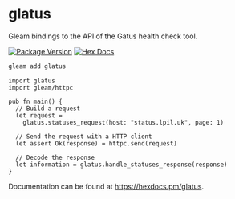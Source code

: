 # glatus

Gleam bindings to the API of the Gatus health check tool.

[![Package Version](https://img.shields.io/hexpm/v/glatus)](https://hex.pm/packages/glatus)
[![Hex Docs](https://img.shields.io/badge/hex-docs-ffaff3)](https://hexdocs.pm/glatus/)

```sh
gleam add glatus
```
```gleam
import glatus
import gleam/httpc

pub fn main() {
  // Build a request
  let request =
    glatus.statuses_request(host: "status.lpil.uk", page: 1)

  // Send the request with a HTTP client
  let assert Ok(response) = httpc.send(request)

  // Decode the response
  let information = glatus.handle_statuses_response(response)
}
```

Documentation can be found at <https://hexdocs.pm/glatus>.
